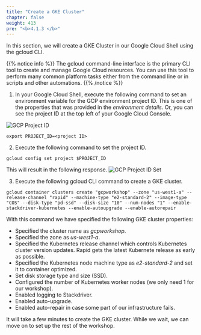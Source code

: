 ```yaml
---
title: "Create a GKE Cluster"
chapter: false
weight: 413
pre: "<b>4.1.3 </b>"
---
```


In this section, we will create a GKE Cluster in our Google Cloud Shell using the gcloud CLI.

{{% notice info %}}
The gcloud command-line interface is the primary CLI tool to create and manage Google Cloud resources. You can use this tool to perform many common platform tasks either from the command line or in scripts and other automations.
{{% /notice %}}

1. In your Google Cloud Shell, execute the following command to set an environment variable for the GCP environment project ID. This is one of the properties that was provided in the _environment details_. Or, you can see the project ID at the top left of your Google Cloud Console.

![GCP Project ID](/images/gcp-project-id.png)

``
export PROJECT_ID=<project ID>
``

2. Execute the following command to set the project ID.

```
gcloud config set project $PROJECT_ID
```

This will result in the following response.
![GCP Project ID Set](/images/gcp-project-id-set.png)

3. Execute the following gcloud CLI command to create a GKE cluster.

```
gcloud container clusters create "gcpworkshop" --zone "us-west1-a" --release-channel "rapid" --machine-type "e2-standard-2" --image-type "COS" --disk-type "pd-ssd" --disk-size "10" --num-nodes "1" --enable-stackdriver-kubernetes --enable-autoupgrade --enable-autorepair
```

With this command we have specified the following GKE cluster properties: 

- Specified the cluster name as _gcpworkshop_.
- Specified the zone as _us-west1-a_.
- Specified the Kubernetes release channel which controls Kubernetes cluster version updates. Rapid gets the latest Kubernete release as early as possible.
- Specified the Kubernetes node machine type as _e2-standard-2_ and set it to container optimized.
- Set disk storage type and size (SSD).
- Configured the number of Kubernetes worker nodes (we only need 1 for our workshop).
- Enabled logging to Stackdriver.
- Enabled auto-upgrade.
- Enabled auto-repair in case some part of our infrastructure fails.

It will take a few minutes to create the GKE cluster. While we wait, we can move on to set up the rest of the workshop.
